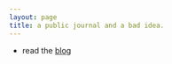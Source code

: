 ```yaml
---
layout: page
title: a public journal and a bad idea.
---
```


- read the [blog](/pages/blog.md#blog)